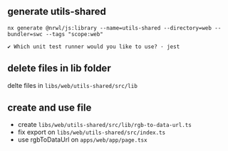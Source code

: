 ## generate utils-shared

```shell
nx generate @nrwl/js:library --name=utils-shared --directory=web --bundler=swc --tags "scope:web" 

✔ Which unit test runner would you like to use? · jest
```

## delete files in lib folder

delte files in `libs/web/utils-shared/src/lib`

## create and use file

* create `libs/web/utils-shared/src/lib/rgb-to-data-url.ts`
* fix export on `libs/web/utils-shared/src/index.ts`
* use rgbToDataUrl on `apps/web/app/page.tsx`
